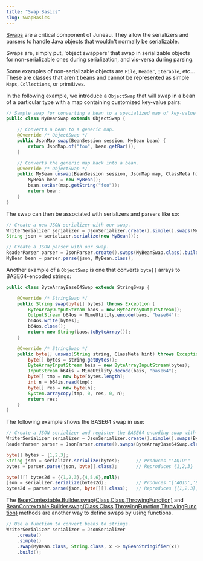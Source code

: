 ```yaml
---
title: "Swap Basics"
slug: SwapBasics
---
```


<a href="/site/apidocs/org/apache/juneau/swap/ObjectSwap.html" target="_blank">Swaps</a> are a critical component of Juneau.
They allow the serializers and parsers to handle Java objects that wouldn't normally be serializable.

Swaps are, simply put, 'object swappers' that swap in serializable objects for non-serializable ones during serialization, and vis-versa during parsing.

Some examples of non-serializable objects are `File`, `Reader`, `Iterable`, etc...
These are classes that aren't beans and cannot be represented as simple `Maps`, `Collections`, or primitives.

In the following example, we introduce a `ObjectSwap` that will swap in a bean of a particular type with a map
containing customized key-value pairs:

```java
// Sample swap for converting a bean to a specialized map of key-value pairs.
public class MyBeanSwap extends ObjectSwap {

    // Converts a bean to a generic map.
    @Override /* ObjectSwap */
    public JsonMap swap(BeanSession session, MyBean bean) {
        return JsonMap.of("foo", bean.getBar());
    }

    // Converts the generic map back into a bean.
    @Override /* ObjectSwap */
    public MyBean unswap(BeanSession session, JsonMap map, ClassMeta hint) throws Exception {
        MyBean bean = new MyBean();
        bean.setBar(map.getString("foo"));
        return bean;
    }
}
```

The swap can then be associated with serializers and parsers like so:

```java
// Create a new JSON serializer with our swap.
WriterSerializer serializer = JsonSerializer.create().simple().swaps(MyBeanSwap.class).build();
String json = serializer.serialize(new MyBean());

// Create a JSON parser with our swap.
ReaderParser parser = JsonParser.create().swaps(MyBeanSwap.class).build();
MyBean bean = parser.parse(json, MyBean.class);
```

Another example of a `ObjectSwap` is one that converts `byte[]` arrays to BASE64-encoded strings:

```java
public class ByteArrayBase64Swap extends StringSwap {

    @Override /* StringSwap */
    public String swap(byte[] bytes) throws Exception {
        ByteArrayOutputStream baos = new ByteArrayOutputStream();
        OutputStream b64os = MimeUtility.encode(baos, "base64");
        b64os.write(bytes);
        b64os.close();
        return new String(baos.toByteArray());
    }

    @Override /* StringSwap */
    public byte[] unswap(String string, ClassMeta hint) throws Exception {
        byte[] bytes = string.getBytes();
        ByteArrayInputStream bais = new ByteArrayInputStream(bytes);
        InputStream b64is = MimeUtility.decode(bais, "base64");
        byte[] tmp = new byte[bytes.length];
        int n = b64is.read(tmp);
        byte[] res = new byte[n];
        System.arraycopy(tmp, 0, res, 0, n);
        return res;
    }
}
```

The following example shows the BASE64 swap in use:

```java
// Create a JSON serializer and register the BASE64 encoding swap with it.
WriterSerializer serializer = JsonSerializer.create().simple().swaps(ByteArrayBase64Swap.class).build();
ReaderParser parser = JsonParser.create().swaps(ByteArrayBase64Swap.class).build();

byte[] bytes = {1,2,3};
String json = serializer.serialize(bytes);      // Produces "'AQID'"
bytes = parser.parse(json, byte[].class);       // Reproduces {1,2,3}

byte[][] bytes2d = {{1,2,3},{4,5,6},null};
json = serializer.serialize(bytes2d);           // Produces "['AQID','BAUG',null]"
bytes2d = parser.parse(json, byte[][].class);   // Reproduces {{1,2,3},{4,5,6},null}
```

The <a href="/site/apidocs/org/apache/juneau/BeanContextable.Builder.html#swap(java.lang.Class,java.lang.Class,org.apache.juneau.utils.ThrowingFunction)" target="_blank">BeanContextable.Builder.swap(Class,Class,ThrowingFunction)</a> and <a href="/site/apidocs/org/apache/juneau/BeanContextable.Builder.html#swap(java.lang.Class,java.lang.Class,org.apache.juneau.utils.ThrowingFunction,org.apache.juneau.utils.ThrowingFunction)" target="_blank">BeanContextable.Builder.swap(Class,Class,ThrowingFunction,ThrowingFunction)</a> methods are another way to define swaps by using functions.

```java
// Use a function to convert beans to strings.
WriterSerializer serializer = JsonSerializer
    .create()
    .simple()
    .swap(MyBean.class, String.class, x -> myBeanStringifier(x))
    .build();
```
